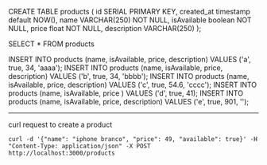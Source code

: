 CREATE TABLE products (
  id SERIAL PRIMARY KEY,
  created_at timestamp default NOW(),
  name VARCHAR(250) NOT NULL,
  isAvailable boolean NOT NULL,
  price float NOT NULL,
  description VARCHAR(250)
);

SELECT * FROM products

INSERT INTO products (name, isAvailable, price, description) VALUES ('a', true, 34, 'aaaa');
INSERT INTO products (name, isAvailable, price, description) VALUES ('b', true, 34, 'bbbb');
INSERT INTO products (name, isAvailable, price, description) VALUES ('c', true, 54.6, 'cccc');
INSERT INTO products (name, isAvailable, price ) VALUES ('d', true, 41);
INSERT INTO products (name, isAvailable, price, description) VALUES ('e', true, 901, '');

------------
curl request to create a product
```
curl -d '{"name": "iphone branco", "price": 49, "available": true}' -H "Content-Type: application/json" -X POST http://localhost:3000/products
```